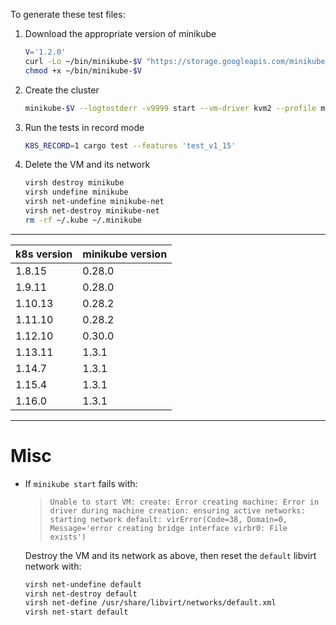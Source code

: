 To generate these test files:

1. Download the appropriate version of minikube

	```bash
	V='1.2.0'
	curl -Lo ~/bin/minikube-$V "https://storage.googleapis.com/minikube/releases/v$V/minikube-linux-amd64"
	chmod +x ~/bin/minikube-$V
	```

1. Create the cluster

	```bash
	minikube-$V --logtostderr -v9999 start --vm-driver kvm2 --profile minikube --bootstrapper kubeadm --kubernetes-version v1.15.1
	```

1. Run the tests in record mode

	```bash
	K8S_RECORD=1 cargo test --features 'test_v1_15'
	```

1. Delete the VM and its network

	```bash
	virsh destroy minikube
	virsh undefine minikube
	virsh net-undefine minikube-net
	virsh net-destroy minikube-net
	rm -rf ~/.kube ~/.minikube
	```

---

<table>
	<thead>
		<tr><th>k8s version</th><th>minikube version</th></tr>
	</thead>
	<tbody>
		<tr><td>1.8.15</td><td>0.28.0</td></tr>
		<tr><td>1.9.11</td><td>0.28.0</td></tr>
		<tr><td>1.10.13</td><td>0.28.2</td></tr>
		<tr><td>1.11.10</td><td>0.28.2</td></tr>
		<tr><td>1.12.10</td><td>0.30.0</td></tr>
		<tr><td>1.13.11</td><td>1.3.1</td></tr>
		<tr><td>1.14.7</td><td>1.3.1</td></tr>
		<tr><td>1.15.4</td><td>1.3.1</td></tr>
		<tr><td>1.16.0</td><td>1.3.1</td></tr>
	</tbody>
</table>

---

# Misc

- If `minikube start` fails with:

	>`Unable to start VM: create: Error creating machine: Error in driver during machine creation: ensuring active networks: starting network default: virError(Code=38, Domain=0, Message='error creating bridge interface virbr0: File exists')`

	Destroy the VM and its network as above, then reset the `default` libvirt network with:

	```bash
	virsh net-undefine default
	virsh net-destroy default
	virsh net-define /usr/share/libvirt/networks/default.xml
	virsh net-start default
	```
